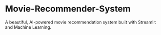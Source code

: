 # Movie-Recommender-System
A beautiful, AI-powered movie recommendation system built with Streamlit and Machine Learning.
